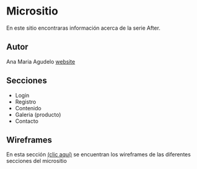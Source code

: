 # Micrositio

En este sitio encontraras información acerca de la serie After.

## Autor

Ana Maria Agudelo 
[website](https://www.linkedin.com/in/ana-agudelo-b385181a7/)

## Secciones

* Login
* Registro
* Contenido 
* Galeria (producto)
* Contacto

## Wireframes

En esta sección [(clic aquí)](https://github.com/ana19051/Plataformas/tree/master/wireframes) se encuentran los wireframes de las diferentes secciones del micrositio
